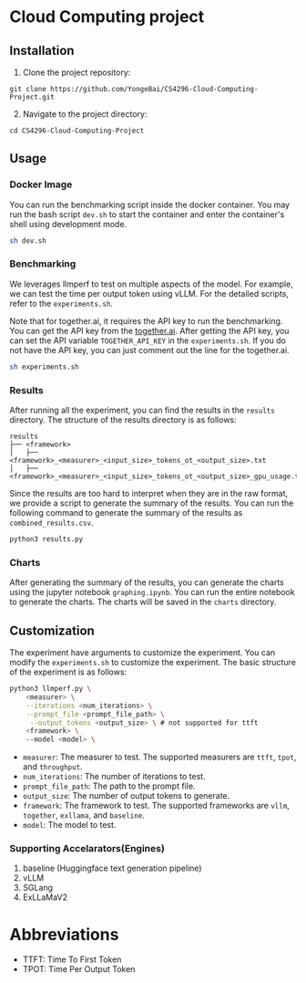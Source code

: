 # Cloud Computing project
## Installation

1. Clone the project repository:

```git clone https://github.com/YongeBai/CS4296-Cloud-Computing-Project.git```

2. Navigate to the project directory:

```cd CS4296-Cloud-Computing-Project```

## Usage

### Docker Image

You can run the benchmarking script inside the docker container. You may run the bash script `dev.sh` to start the container and enter the container's shell using development mode.

```bash
sh dev.sh
```

### Benchmarking

We leverages llmperf to test on multiple aspects of the model. For example, we can test the time per output token using vLLM. For the detailed scripts, refer to the `experiments.sh`.

Note that for together.ai, it requires the API key to run the benchmarking. You can get the API key from the [together.ai](https://together.ai/). After getting the API key, you can set the API variable `TOGETHER_API_KEY` in the `experiments.sh`. If you do not have the API key, you can just comment out the line for the together.ai.

```bash
sh experiments.sh
```

### Results
After running all the experiment, you can find the results in the `results` directory. The structure of the results directory is as follows:
```
results
├── <framework>
│   ├── <framework>_<measurer>_<input_size>_tokens_ot_<output_size>.txt
│   ├── <framework>_<measurer>_<input_size>_tokens_ot_<output_size>_gpu_usage.txt
```

Since the results are too hard to interpret when they are in the raw format, we provide a script to generate the summary of the results. You can run the following command to generate the summary of the results as `combined_results.csv`.

```bash
python3 results.py
```

### Charts
After generating the summary of the results, you can generate the charts using the jupyter notebook `graphing.ipynb`. You can run the entire notebook to generate the charts. The charts will be saved in the `charts` directory.


## Customization
The experiment have arguments to customize the experiment. You can modify the `experiments.sh` to customize the experiment. The basic structure of the experiment is as follows:

```bash
python3 llmperf.py \
    <measurer> \
    --iterations <num_iterations> \
    --prompt_file <prompt_file_path> \
     --output_tokens <output_size> \ # not supported for ttft
    <framework> \
    --model <model> \

```


- `measurer`: The measurer to test. The supported measurers are `ttft`, `tpot`, and `throughput`.
- `num_iterations`: The number of iterations to test.
- `prompt_file_path`: The path to the prompt file.
- `output_size`: The number of output tokens to generate.
- `framework`: The framework to test. The supported frameworks are `vllm`, `together`, `exllama`, and `baseline`.
- `model`: The model to test.




### Supporting Accelarators(Engines)
1. baseline (Huggingface text generation pipeline)
2. vLLM
3. SGLang
4. ExLLaMaV2

# Abbreviations

- TTFT: Time To First Token
- TPOT: Time Per Output Token